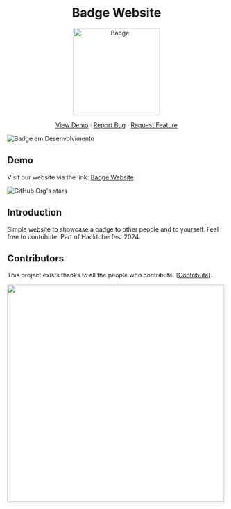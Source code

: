 <div align="center">
<h1> Badge Website </h1>
<img src="https://github.com/user-attachments/assets/6d865777-b676-4f61-8843-d73bf2f6c07c" href="https://badge-website.netlify.app/" alt="Badge" height="200" width="200">
  <p align="center">
    <a href="https://badge-website.netlify.app/" target="blank">View Demo</a>
    ·
    <a href="https://github.com/rajatuiwebdev/badge-website/issues/new/choose">Report Bug</a>
    ·
    <a href="https://github.com/rajatuiwebdev/badge-website/pulls">Request Feature</a>
</p>
</div>

![Badge em Desenvolvimento](http://img.shields.io/static/v1?label=STATUS&message=EM%20DESENVOLVIMENTO&color=GREEN&style=for-the-badge)

## Demo
Visit our website via the link: [Badge Website](https://badge-website.netlify.app/)

![GitHub Org's stars](https://camo.githubusercontent.com/913dba380b95d6e64ed673b3f066437f97f66b5e1a96514e9b5fb06310d44026/68747470733a2f2f696d672e736869656c64732e696f2f776562736974653f75726c3d6874747073253341253246253246726168756c646b6a61696e2e6769746875622e696f25324667682d70726f66696c652d726561646d652d67656e657261746f72266c6f676f3d676974687562267374796c653d666c61742d737175617265)

## Introduction
Simple website to showcase a badge to other people and to yourself. Feel free to contribute. Part of Hacktoberfest 2024.

## Contributors

This project exists thanks to all the people who contribute. [[Contribute](https://github.com/rajatuiwebdev/badge-website/fork)]. 

<a href="https://github.com/rajatuiwebdev/badge-website/graphs/contributors">
  <img src="https://contrib.rocks/image?repo=rajatuiwebdev/badge-website" width="500" button="false"/>
</a>

